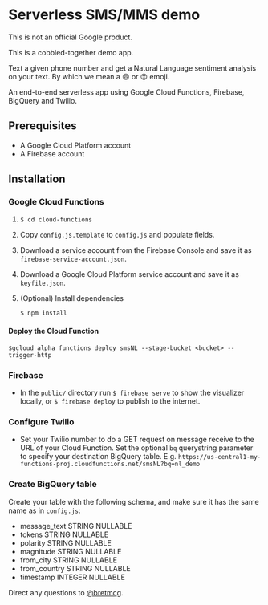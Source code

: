 # Serverless SMS/MMS demo

This is not an official Google product.

This is a cobbled-together demo app.

Text a given phone number and get a Natural Language sentiment
analysis on your text. By which we mean a 😄 or 😔 emoji. 

An end-to-end serverless app using Google Cloud Functions,
Firebase, BigQuery and Twilio.

## Prerequisites
- A Google Cloud Platform account
- A Firebase account

## Installation
### Google Cloud Functions
1. ```$ cd cloud-functions```
1. Copy ```config.js.template``` to ```config.js``` and populate fields.
1. Download a service account from the Firebase Console and save it
as ```firebase-service-account.json```.
1. Download a Google Cloud Platform service account and save it as ```keyfile.json```.
1. (Optional) Install dependencies

   ```$ npm install```
#### Deploy the Cloud Function
```$gcloud alpha functions deploy smsNL --stage-bucket <bucket> --trigger-http```

### Firebase
- In the ```public/``` directory run ```$ firebase serve``` to
show the visualizer locally, or ```$ firebase deploy``` to publish
to the internet.

### Configure Twilio
- Set your Twilio number to do a GET request on message receive to
the URL of your Cloud Function. Set the optional ```bq``` querystring
parameter to specify your destination BigQuery table. E.g. ```https://us-central1-my-functions-proj.cloudfunctions.net/smsNL?bq=nl_demo```

### Create BigQuery table
Create your table with the following schema, and make sure it has the same
name as in ```config.js```:
- message_text	STRING	NULLABLE	
- tokens	STRING	NULLABLE	
- polarity	STRING	NULLABLE	
- magnitude	STRING	NULLABLE	
- from_city	STRING	NULLABLE	
- from_country	STRING	NULLABLE	
- timestamp	INTEGER	NULLABLE	
  
Direct any questions to [@bretmcg](https://www.twitter.com/@bretmcg).